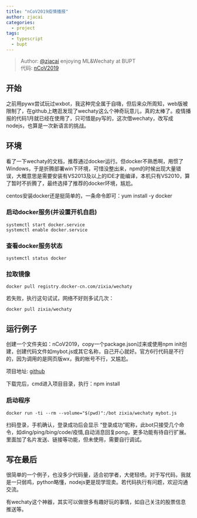 ```yaml
---
title: "nCoV2019疫情播报"  
author: zjacai
categories:
  - project
tags:
  - typescript
  - bupt
---
```


> Author: [@zjacai](https://github.com/zjacai) enjoying ML&Wechaty at BUPT  
代码: [nCoV2019](https://github.com/zjacai/nCoV2019)

## 开始 ##

 之前用pywx尝试玩过wxbot，我这种完全属于自嗨，但后来众所周知，web版被限制了，在github上瞎逛发现了wechaty这么个神奇玩意儿，真的太棒了。疫情播报的代码1月就已经在使用了，只可惜是py写的，这次借wechaty，改写成nodejs，也算是一次新语言的挑战。

## 环境 ##

看了一下wechaty的文档，推荐通过docker运行。但docker不熟悉啊，用惯了Windows，于是折腾部署win下环境，可惜没整出来，npm的时候出现大量错误，大概意思是需要安装有VS2013及以上的IDE才能编译，本机只有VS2010，算了暂时不折腾了，最终选择了推荐的docker环境，尴尬。

centos安装docker还是挺简单的，一条命令即可：yum install -y docker

### 启动docker服务(并设置开机自启) ###

    systemctl start docker.service
    systemctl enable docker.service

### 查看docker服务状态 ###

    systemctl status docker

### 拉取镜像 ###

    docker pull registry.docker-cn.com/zixia/wechaty

若失败，执行这句试试，网络不好则多试几次：

    docker pull zixia/wechaty

## 运行例子 ##

创建一个文件夹如：nCoV2019，copy一个package.json过来或使用npm init创建，创建代码文件如mybot.js或其它名称，自己开心就好。官方6行代码是不行的，因为调用的是网页版wx，我的帐号不行，又尴尬。

项目地址: [github](https://github.com/zjacai/nCoV2019)

下载完后，cmd进入项目目录，执行：npm install

### 启动程序 ###

    docker run -ti --rm --volume="$(pwd)":/bot zixia/wechaty mybot.js

扫码登录，手机确认，登录成功后会显示 “登录成功”昵称，此bot只接受几个命令，如ding/ping/bing/code/疫情,自动消息回复pong，更多功能有待自行扩展。里面加了名片发送、链接等功能，但未使用，需要自行调试。

## 写在最后 ##

很简单的一个例子，也没多少代码量，适合初学者，大佬轻喷。对于写代码，我就是一只弱鸡，python略懂，nodejs更是现学现卖。若代码执行有问题，欢迎沟通交流。

有wechaty这个神器，其实可以做很多有趣好玩的事情，如自己关注的股票信息推送等。
